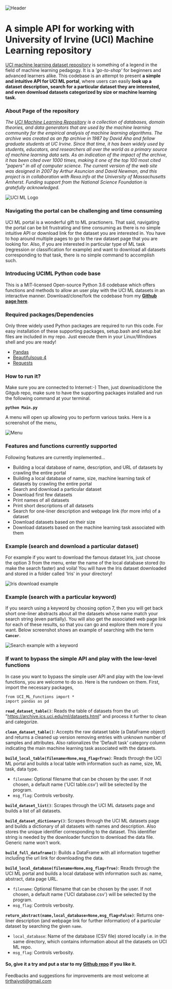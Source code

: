 
![Header](https://raw.githubusercontent.com/tirthajyoti/tirthajyoti.github.io/master/Images/robo_with_ipad.jpg)
# A simple API for working with University of Irvine (UCI) Machine Learning repository
[UCI machine learning dataset repository](https://archive.ics.uci.edu/ml/index.php) is something of a legend in the field of machine learning pedagogy. It is a *'go-to-shop'* for beginners and advanced learners alike. This codebase is an attempt to present **a simple and intuitive API for UCI ML portal**, where users can easily **look up a dataset description, search for a particular dataset they are interested, and even download datasets categorized by size or machine learning task.**

### About Page of the repository
*The [UCI Machine Learning Repository](https://archive.ics.uci.edu/ml/index.php) is a collection of databases, domain theories, and data generators that are used by the machine learning community for the empirical analysis of machine learning algorithms. The archive was created as an ftp archive in 1987 by David Aha and fellow graduate students at UC Irvine. Since that time, it has been widely used by students, educators, and researchers all over the world as a primary source of machine learning data sets. As an indication of the impact of the archive, it has been cited over 1000 times, making it one of the top 100 most cited "papers" in all of computer science. The current version of the web site was designed in 2007 by Arthur Asuncion and David Newman, and this project is in collaboration with Rexa.info at the University of Massachusetts Amherst. Funding support from the National Science Foundation is gratefully acknowledged.*

![UCI ML Logo](https://archive.ics.uci.edu/ml/assets/logo.gif)

### Navigating the portal can be challenging and time consuming
UCI ML portal is a wonderful gift to ML practioners. That said, navigating the portal can be bit frustrating and time consuming as there is no simple intuitive API or download link for the dataset you are interested in. You have to hop around multiple pages to go to the raw dataset page that you are looking for. Also, if you are interested in particular type of ML task (regression or classification for example) and want to download all datasets corresponding to that task, there is no simple command to accomplish such.

### Introducing UCIML Python code base
This is a MIT-licensed Open-source Python 3.6 codebase which offers functions and methods to allow an user play with the UCI ML datasets in an interactive manner. Download/clone/fork the codebase from my **[Github page here](https://github.com/tirthajyoti/UCI-ML-API)**.

### Required packages/Dependencies
Only three widely used Python packages are required to run this code. For easy installation of these supporting packages, setup.bash and setup.bat files are included in my repo. Just execute them in your Linux/Windows shell and you are ready!
* [Pandas](https://pandas.pydata.org/)
* [Beautifulsoup 4](https://www.crummy.com/software/BeautifulSoup/?)
* [Requests](http://docs.python-requests.org/en/master/)

### How to run it?
Make sure you are connected to Internet:-) Then, just download/clone the Gitgub repo, make sure to have the supporting packages installed and run the following command at your terminal.

**`python Main.py`**

A menu will open up allowing you to perform various tasks. 
Here is a screenshot of the menu,

![Menu](https://raw.githubusercontent.com/tirthajyoti/tirthajyoti.github.io/master/Images/UCI_ML_SC_1.PNG)

### Features and functions currently supported
Following features are currently implemented...
* Building a local database of name, description, and URL of datasets by crawling the entire portal
* Building a local database of name, size, machine learning task of datasets by crawling the entire portal
* Search and download a particular dataset
* Download first few datasets
* Print names of all datasets
* Print short descriptions of all datasets
* Search for one-liner description and webpage link (for more info) of a dataset
* Download datasets based on their size
* Download datasets based on the machine learning task associated with them

### Example (search and download a particular dataset)
For example if you want to download the famous dataset Iris, just choose the option 3 from the menu, enter the name of the local database stored (to make the search faster) and voila! You will have the Iris dataset downloaded and stored in a folder called 'Iris' in your directory!

![Iris download example](https://raw.githubusercontent.com/tirthajyoti/tirthajyoti.github.io/master/Images/Iris_download.PNG)

### Example (search with a particular keyword)
If you search using a keyword by choosing option 7, then you will get back short one-liner abstracts about all the datasets whose name match your search string (even partially). You will also get the associated web page link for each of these results, so that you can go and explore them more if you want. Below screenshot shows an example of searching with the term **`Cancer`**.

![Search example with a keyword](https://raw.githubusercontent.com/tirthajyoti/tirthajyoti.github.io/master/Images/Search_example.PNG)

### If want to bypass the simple API and play with the low-level functions
In case you want to bypass the simple user API and play with the low-level functions, you are welcome to do so. Here is the rundown on them. First, import the necessary packages,
```
from UCI_ML_Functions import *
import pandas as pd
```

**`read_dataset_table()`**: Reads the table of datasets from the url: "https://archive.ics.uci.edu/ml/datasets.html" and process it further to clean and categorize.

**`clean_dataset_table()`**: Accepts the raw dataset table (a DataFrame object) and returns a cleaned up version removing entries with unknown number of samples and attributes. Also rationalizes the 'Default task' category column indicating the main machine learning task associated with the datasets.

**`build_local_table(filename=None,msg_flag=True)`**: Reads through the UCI ML portal and builds a local table with information such as name, size, ML task, data type. 
* `filename`: Optional filename that can be chosen by the user. If not chosen, a default name ('UCI table.csv') will be selected by the program.
* `msg_flag`: Controls verbosity.

**`build_dataset_list()`**: Scrapes through the UCI ML datasets page and builds a list of all datasets.

**`build_dataset_dictionary()`**: Scrapes through the UCI ML datasets page and builds a dictionary of all datasets with names and description. Also stores the unique identifier corresponding to the dataset. This identifier string is needed by the downloader function to download the data file. Generic name won't work.

**`build_full_dataframe()`**: Builds a DataFrame with all information together including the url link for downloading the data.

**`build_local_database(filename=None,msg_flag=True)`**: Reads through the UCI ML portal and builds a local database with information such as: name, abstract, data page URL. 
* `filename`: Optional filename that can be chosen by the user. If not chosen, a default name ('UCI database.csv') will be selected by the program.
* `msg_flag`: Controls verbosity.

**`return_abstract(name,local_database=None,msg_flag=False)`**: Returns one-liner description (and webpage link for further information) of a particular dataset by searching the given `name`. 
* `local_database`: Name of the database (CSV file) stored locally i.e. in the same directory, which contains information about all the datasets on UCI ML repo.
* `msg_flag`: Controls verbosity.

#### So, give it a try and put a star to my [Github repo](https://github.com/tirthajyoti/UCI-ML-API) if you like it.

Feedbacks and suggestions for improvements are most welcome at [tirthajyoti@gmail.com](mailto:tirthajyoti@gmail.com)


